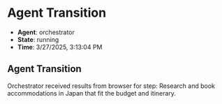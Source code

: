 # Agent Transition

- **Agent**: orchestrator
- **State**: running
- **Time**: 3/27/2025, 3:13:04 PM

## Agent Transition

Orchestrator received results from browser for step: Research and book accommodations in Japan that fit the budget and itinerary.

